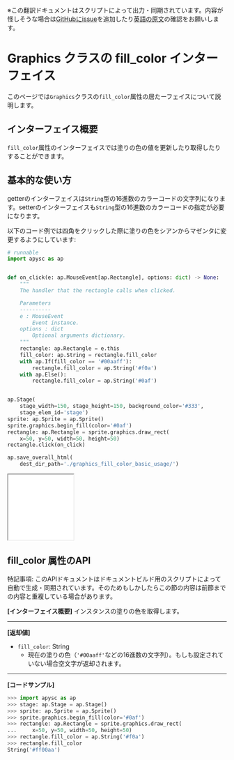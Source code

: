 <span class="inconspicuous-txt">※この翻訳ドキュメントはスクリプトによって出力・同期されています。内容が怪しそうな場合は<a href="https://github.com/simon-ritchie/apysc/issues" target="_blank">GitHubにissue</a>を追加したり[英語の原文](graphics_fill_color.md)の確認をお願いします。</span>

# Graphics クラスの fill_color インターフェイス

このページでは`Graphics`クラスの`fill_color`属性の居たーフェイスについて説明します。

## インターフェイス概要

`fill_color`属性のインターフェイスでは塗りの色の値を更新したり取得したりすることができます。

## 基本的な使い方

getterのインターフェイスは`String`型の16進数のカラーコードの文字列になります。setterのインターフェイスも`String`型の16進数のカラーコードの指定が必要になります。

以下のコード例では四角をクリックした際に塗りの色をシアンからマゼンタに変更するようにしています:

```py
# runnable
import apysc as ap


def on_click(e: ap.MouseEvent[ap.Rectangle], options: dict) -> None:
    """
    The handler that the rectangle calls when clicked.

    Parameters
    ----------
    e : MouseEvent
        Event instance.
    options : dict
        Optional arguments dictionary.
    """
    rectangle: ap.Rectangle = e.this
    fill_color: ap.String = rectangle.fill_color
    with ap.If(fill_color == '#00aaff'):
        rectangle.fill_color = ap.String('#f0a')
    with ap.Else():
        rectangle.fill_color = ap.String('#0af')


ap.Stage(
    stage_width=150, stage_height=150, background_color='#333',
    stage_elem_id='stage')
sprite: ap.Sprite = ap.Sprite()
sprite.graphics.begin_fill(color='#0af')
rectangle: ap.Rectangle = sprite.graphics.draw_rect(
    x=50, y=50, width=50, height=50)
rectangle.click(on_click)

ap.save_overall_html(
    dest_dir_path='./graphics_fill_color_basic_usage/')
```

<iframe src="static/graphics_fill_color_basic_usage/index.html" width="150" height="150"></iframe>

## fill_color 属性のAPI

<span class="inconspicuous-txt">特記事項: このAPIドキュメントはドキュメントビルド用のスクリプトによって自動で生成・同期されています。そのためもしかしたらこの節の内容は前節までの内容と重複している場合があります。</span>

**[インターフェイス概要]** インスタンスの塗りの色を取得します。<hr>

**[返却値]**

- `fill_color`: String
  - 現在の塗りの色（`'#00aaff'`などの16進数の文字列）。もしも設定されていない場合空文字が返却されます。

<hr>

**[コードサンプル]**

```py
>>> import apysc as ap
>>> stage: ap.Stage = ap.Stage()
>>> sprite: ap.Sprite = ap.Sprite()
>>> sprite.graphics.begin_fill(color='#0af')
>>> rectangle: ap.Rectangle = sprite.graphics.draw_rect(
...     x=50, y=50, width=50, height=50)
>>> rectangle.fill_color = ap.String('#f0a')
>>> rectangle.fill_color
String('#ff00aa')
```